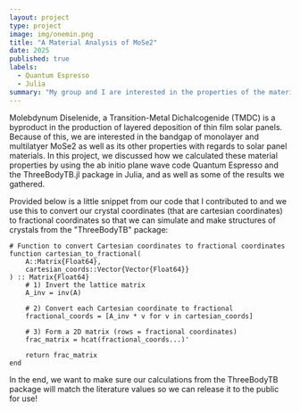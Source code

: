 ```yaml
---
layout: project
type: project
image: img/onemin.png
title: "A Material Analysis of MoSe2"
date: 2025
published: true
labels:
  - Quantum Espresso
  - Julia
summary: "My group and I are interested in the properties of the material MoSe2 regarding to solar panel materials, and we discuss our calculations and the results."
---
```


Molebdynum Diselenide, a Transition-Metal Dichalcogenide (TMDC) is a byproduct in the production of layered deposition of thin film solar panels. Because of this, we are interested in the bandgap of monolayer and multilatyer MoSe2 as well as its other properties with regards to solar panel materials. In this project, we discussed how we calculated these material properties by using the ab initio plane wave code Quantum Espresso and the ThreeBodyTB.jl package in Julia, and as well as some of the results we gathered.

Provided below is a little snippet from our code that I contributed to and we use this to convert our crystal coordinates (that are cartesian coordinates) to fractional coordinates so that we can simulate and make structures of crystals from the "ThreeBodyTB" package:

```
# Function to convert Cartesian coordinates to fractional coordinates
function cartesian_to_fractional(
    A::Matrix{Float64},
    cartesian_coords::Vector{Vector{Float64}}
) :: Matrix{Float64}
    # 1) Invert the lattice matrix
    A_inv = inv(A)
    
    # 2) Convert each Cartesian coordinate to fractional
    fractional_coords = [A_inv * v for v in cartesian_coords]
    
    # 3) Form a 2D matrix (rows = fractional coordinates)
    frac_matrix = hcat(fractional_coords...)'
    
    return frac_matrix
end
```

In the end, we want to make sure our calculations from the ThreeBodyTB package will match the literature values so we can release it to the public for use! 
